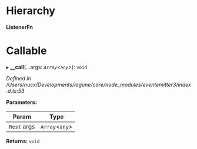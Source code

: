 

# Hierarchy

**ListenerFn**

# Callable
▸ **__call**(...args: *`Array`<`any`>*): `void`

*Defined in /Users/nucx/Developments/lagune/core/node_modules/eventemitter3/index.d.ts:53*

**Parameters:**

| Param | Type |
| ------ | ------ |
| `Rest` args | `Array`<`any`> |

**Returns:** `void`

